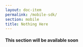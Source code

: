 ```yaml
---
layout: doc-item
permalink: /mobile-sdk/
section: mobile
title: Nothing Here
---
```


<div class="bd-lead">
  <div class="bd-content container">
    <div id="content-select-section" class="content">
      <h4> This section will be available soon </h4>
    </div>
  </div>
</div>